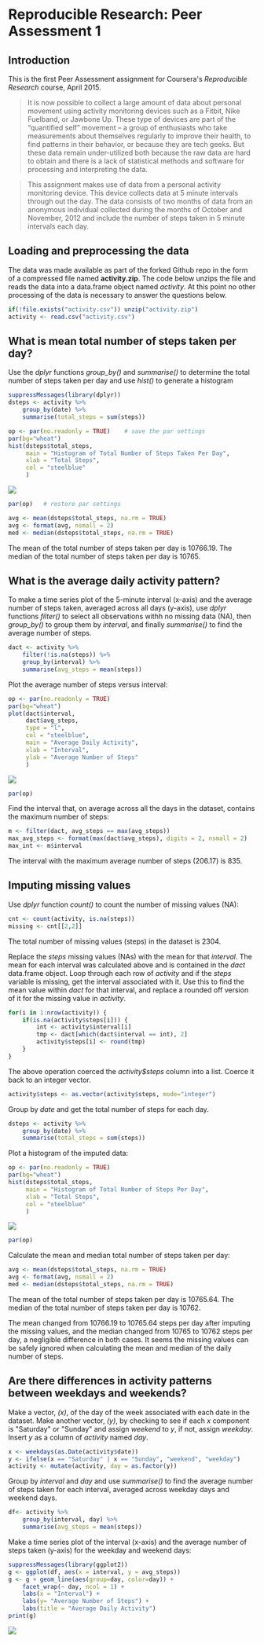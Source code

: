 # Reproducible Research: Peer Assessment 1

## Introduction

This is the first Peer Assessment assignment for Coursera's *Reproducible
Research* course, April 2015.

> It is now possible to collect a large amount of data about personal movement using activity monitoring devices such as a Fitbit, Nike Fuelband, or Jawbone Up. These type of devices are part of the “quantified self” movement – a group of enthusiasts who take measurements about themselves regularly to improve their health, to find patterns in their behavior, or because they are tech geeks. But these data remain under-utilized both because the raw data are hard to obtain and there is a lack of statistical methods and software for processing and interpreting the data.

> This assignment makes use of data from a personal activity monitoring device. This device collects data at 5 minute intervals through out the day. The data consists of two months of data from an anonymous individual collected during the months of October and November, 2012 and include the number of steps taken in 5 minute intervals each day.

## Loading and preprocessing the data

The data was made available as part of the forked Github repo in the form of a
compressed file named **activity.zip**.  The code below unzips the file and
reads the data into a data.frame object named *activity*.  At this point no
other processing of the data is necessary to answer the questions below.


```r
if(!file.exists("activity.csv")) unzip("activity.zip")
activity <- read.csv("activity.csv")
```

## What is mean total number of steps taken per day?

Use the *dplyr* functions *group_by()* and *summarise()* to determine the
total number of steps taken per day and use *hist()* to generate a histogram


```r
suppressMessages(library(dplyr))
dsteps <- activity %>%
    group_by(date) %>%
    summarise(total_steps = sum(steps))
```


```r
op <- par(no.readonly = TRUE)    # save the par settings
par(bg="wheat")
hist(dsteps$total_steps,
     main = "Histogram of Total Number of Steps Taken Per Day",
     xlab = "Total Steps",
     col = "steelblue"
     )
```

![](PA1_template_files/figure-html/unnamed-chunk-3-1.png) 

```r
par(op)   # restore par settings
```


```r
avg <- mean(dsteps$total_steps, na.rm = TRUE)
avg <- format(avg, nsmall = 2)
med <- median(dsteps$total_steps, na.rm = TRUE)
```
The mean of the total number of steps taken per day is 10766.19.  The median of
the total number of steps taken per day is 10765.

## What is the average daily activity pattern?

To make a time series plot of the 5-minute interval (x-axis) and the average
number of steps taken, averaged across all days (y-axis), use *dplyr* functions
*filter()* to select all observations withh no missing data (NA), then
*group_by()* to group them by *interval*, and finally *summarise()* to find
the average number of steps.


```r
dact <- activity %>%
    filter(!is.na(steps)) %>%
    group_by(interval) %>%
    summarise(avg_steps = mean(steps))
```

Plot the average number of steps versus interval:


```r
op <- par(no.readonly = TRUE)
par(bg="wheat")
plot(dact$interval,
     dact$avg_steps,
     type = "l",
     col = "steelblue",
     main = "Average Daily Activity",
     xlab = "Interval",
     ylab = "Average Number of Steps"
     )
```

![](PA1_template_files/figure-html/unnamed-chunk-6-1.png) 

```r
par(op)
```

Find the interval that, on average across all the days in the dataset, contains
the maximum number of steps:


```r
m <- filter(dact, avg_steps == max(avg_steps))
max_avg_steps <- format(max(dact$avg_steps), digits = 2, nsmall = 2)
max_int <- m$interval
```
The interval with the maximum average number of steps (206.17)
is 835.

## Imputing missing values

Use *dplyr* function *count()* to count the number of missing values (NA):


```r
cnt <- count(activity, is.na(steps))
missing <- cnt[[2,2]]
```

The total number of missing values (steps) in the dataset is 2304.

Replace the *steps* missing values (NAs) with the mean for that *interval*.
The mean for each interval was calculated above and is contained in the
*dact* data.frame object.  Loop through each row of *activity* and if the
*steps* variable is missing, get the interval associated with it.  Use this
to find the mean value within *dact* for that interval, and replace a
rounded off version of it for the missing value in *activity*.


```r
for(i in 1:nrow(activity)) {
    if(is.na(activity$steps[i])) {
        int <- activity$interval[i]
        tmp <- dact[which(dact$interval == int), 2]
        activity$steps[i] <- round(tmp)
    }
}
```

The above operation coerced the *activity$steps* column into a list.
Coerce it back to an integer vector.


```r
activity$steps <- as.vector(activity$steps, mode="integer")
```

Group by *date* and get the total number of steps for each day.


```r
dsteps <- activity %>%
    group_by(date) %>%
    summarise(total_steps = sum(steps))
```


Plot a histogram of the imputed data:


```r
op <- par(no.readonly = TRUE)
par(bg="wheat")
hist(dsteps$total_steps,
     main = "Histogram of Total Number of Steps Per Day",
     xlab = "Total Steps",
     col = "steelblue"
     )
```

![](PA1_template_files/figure-html/unnamed-chunk-12-1.png) 

```r
par(op)
```

Calculate the mean and median total number of steps taken per day:


```r
avg <- mean(dsteps$total_steps, na.rm = TRUE)
avg <- format(avg, nsmall = 2)
med <- median(dsteps$total_steps, na.rm = TRUE)
```

The mean of the total number of steps taken per day is 10765.64.  The median of
the total number of steps taken per day is 10762.

The mean changed from 10766.19 to 10765.64 steps per day after imputing the
missing values, and the median changed from 10765 to 10762 steps per day,
a negligible difference in both cases.  It seems the missing values can be
safely ignored when calculating the mean and median of the daily number
of steps.

## Are there differences in activity patterns between weekdays and weekends?

Make a vector, *(x)*, of the day of the week associated with each date in the
dataset.  Make another vector, *(y)*, by checking to see if each *x*
component is "Saturday" or "Sunday" and assign *weekend* to *y*, if not,
assign *weekday*.  Insert *y* as a column of *activity* named *day*.


```r
x <- weekdays(as.Date(activity$date))
y <- ifelse(x == "Saturday" | x == "Sunday", "weekend", "weekday")
activity <- mutate(activity, day = as.factor(y))
```

Group by *interval* and *day* and use *summarise()* to find the average
number of steps taken for each interval, averaged across weekday days and
weekend days.


```r
df<- activity %>%
    group_by(interval, day) %>%
    summarise(avg_steps = mean(steps))
```

Make a time series plot of the interval (x-axis) and the average number
of steps taken (y-axis) for the weekday and weekend days:


```r
suppressMessages(library(ggplot2))
g <- ggplot(df, aes(x = interval, y = avg_steps))
g <- g + geom_line(aes(group=day, color=day)) +
    facet_wrap(~ day, ncol = 1) +
    labs(x = "Interval") +
    labs(y= "Average Number of Steps") +
    labs(title = "Average Daily Activity")
print(g)
```

![](PA1_template_files/figure-html/unnamed-chunk-16-1.png) 


